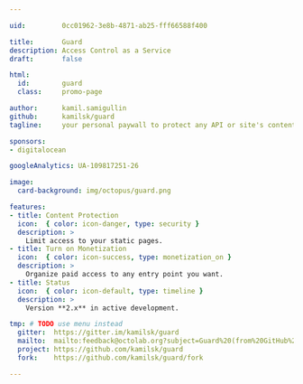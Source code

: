 ```yaml
---

uid:         0cc01962-3e8b-4871-ab25-fff66588f400

title:       Guard
description: Access Control as a Service
draft:       false

html:
  id:        guard
  class:     promo-page

author:      kamil.samigullin
github:      kamilsk/guard
tagline:     your personal paywall to protect any API or site's content.

sponsors:
- digitalocean

googleAnalytics: UA-109817251-26

image:
  card-background: img/octopus/guard.png

features:
- title: Content Protection
  icon:  { color: icon-danger, type: security }
  description: >
    Limit access to your static pages.
- title: Turn on Monetization
  icon:  { color: icon-success, type: monetization_on }
  description: >
    Organize paid access to any entry point you want.
- title: Status
  icon:  { color: icon-default, type: timeline }
  description: >
    Version **2.x** in active development.

tmp: # TODO use menu instead
  gitter:  https://gitter.im/kamilsk/guard
  mailto:  mailto:feedback@octolab.org?subject=Guard%20(from%20GitHub%20page)
  project: https://github.com/kamilsk/guard
  fork:    https://github.com/kamilsk/guard/fork

---
```

